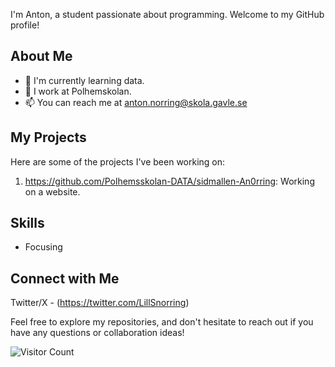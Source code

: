 
I'm Anton, a student passionate about programming. Welcome to my GitHub profile!

## About Me

- 🌱 I'm currently learning data.
- 💼 I work at Polhemskolan.
- 📫 You can reach me at anton.norring@skola.gavle.se

## My Projects

Here are some of the projects I've been working on:

1. https://github.com/Polhemsskolan-DATA/sidmallen-An0rring: Working on a website.

## Skills

- Focusing 

## Connect with Me

Twitter/X - (https://twitter.com/LillSnorring)

Feel free to explore my repositories, and don't hesitate to reach out if you have any questions or collaboration ideas!

![Visitor Count](https://visitor-badge.laobi.icu/badge?page_id=An0rring)
